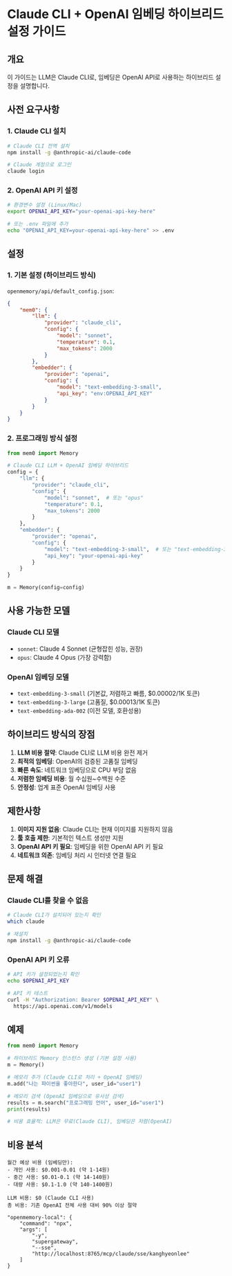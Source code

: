 # Claude CLI + OpenAI 임베딩 하이브리드 설정 가이드

## 개요

이 가이드는 LLM은 Claude CLI로, 임베딩은 OpenAI API로 사용하는 하이브리드 설정을 설명합니다.

## 사전 요구사항

### 1. Claude CLI 설치

```bash
# Claude CLI 전역 설치
npm install -g @anthropic-ai/claude-code

# Claude 계정으로 로그인
claude login
```

### 2. OpenAI API 키 설정

```bash
# 환경변수 설정 (Linux/Mac)
export OPENAI_API_KEY="your-openai-api-key-here"

# 또는 .env 파일에 추가
echo "OPENAI_API_KEY=your-openai-api-key-here" >> .env
```

## 설정

### 1. 기본 설정 (하이브리드 방식)

`openmemory/api/default_config.json`:

```json
{
	"mem0": {
		"llm": {
			"provider": "claude_cli",
			"config": {
				"model": "sonnet",
				"temperature": 0.1,
				"max_tokens": 2000
			}
		},
		"embedder": {
			"provider": "openai",
			"config": {
				"model": "text-embedding-3-small",
				"api_key": "env:OPENAI_API_KEY"
			}
		}
	}
}
```

### 2. 프로그래밍 방식 설정

```python
from mem0 import Memory

# Claude CLI LLM + OpenAI 임베딩 하이브리드
config = {
    "llm": {
        "provider": "claude_cli",
        "config": {
            "model": "sonnet",  # 또는 "opus"
            "temperature": 0.1,
            "max_tokens": 2000
        }
    },
    "embedder": {
        "provider": "openai",
        "config": {
            "model": "text-embedding-3-small",  # 또는 "text-embedding-3-large"
            "api_key": "your-openai-api-key"
        }
    }
}

m = Memory(config=config)
```

## 사용 가능한 모델

### Claude CLI 모델

-   `sonnet`: Claude 4 Sonnet (균형잡힌 성능, 권장)
-   `opus`: Claude 4 Opus (가장 강력함)

### OpenAI 임베딩 모델

-   `text-embedding-3-small` (기본값, 저렴하고 빠름, $0.00002/1K 토큰)
-   `text-embedding-3-large` (고품질, $0.00013/1K 토큰)
-   `text-embedding-ada-002` (이전 모델, 호환성용)

## 하이브리드 방식의 장점

1. **LLM 비용 절약**: Claude CLI로 LLM 비용 완전 제거
2. **최적의 임베딩**: OpenAI의 검증된 고품질 임베딩
3. **빠른 속도**: 네트워크 임베딩으로 CPU 부담 없음
4. **저렴한 임베딩 비용**: 월 수십원~수백원 수준
5. **안정성**: 업계 표준 OpenAI 임베딩 사용

## 제한사항

1. **이미지 지원 없음**: Claude CLI는 현재 이미지를 지원하지 않음
2. **툴 호출 제한**: 기본적인 텍스트 생성만 지원
3. **OpenAI API 키 필요**: 임베딩을 위한 OpenAI API 키 필요
4. **네트워크 의존**: 임베딩 처리 시 인터넷 연결 필요

## 문제 해결

### Claude CLI를 찾을 수 없음

```bash
# Claude CLI가 설치되어 있는지 확인
which claude

# 재설치
npm install -g @anthropic-ai/claude-code
```

### OpenAI API 키 오류

```bash
# API 키가 설정되었는지 확인
echo $OPENAI_API_KEY

# API 키 테스트
curl -H "Authorization: Bearer $OPENAI_API_KEY" \
  https://api.openai.com/v1/models
```

## 예제

```python
from mem0 import Memory

# 하이브리드 Memory 인스턴스 생성 (기본 설정 사용)
m = Memory()

# 메모리 추가 (Claude CLI로 처리 + OpenAI 임베딩)
m.add("나는 파이썬을 좋아한다", user_id="user1")

# 메모리 검색 (OpenAI 임베딩으로 유사성 검색)
results = m.search("프로그래밍 언어", user_id="user1")
print(results)

# 비용 효율적: LLM은 무료(Claude CLI), 임베딩은 저렴(OpenAI)
```

## 비용 분석

```
월간 예상 비용 (임베딩만):
- 개인 사용: $0.001-0.01 (약 1-14원)
- 중간 사용: $0.01-0.1 (약 14-140원)
- 대량 사용: $0.1-1.0 (약 140-1400원)

LLM 비용: $0 (Claude CLI 사용)
총 비용: 기존 OpenAI 전체 사용 대비 90% 이상 절약
```

```
"openmemory-local": {
    "command": "npx",
    "args": [
        "-y",
        "supergateway",
        "--sse",
        "http://localhost:8765/mcp/claude/sse/kanghyeonlee"
    ]
}
```
